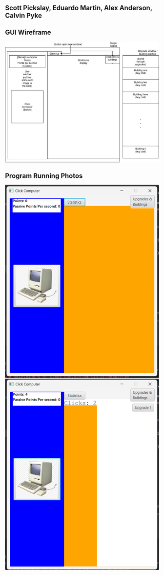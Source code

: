 <h2>Scott Pickslay, Eduardo Martin, Alex Anderson, Calvin Pyke</h2>

## GUI Wireframe
![GUI Wireframe](src/Images/guiimage.jpg)

## Program Running Photos
![Tabs Closed](src/Images/CodePhoto1.png)
![Tabs Open](src/Images/CodePhoto2.png)
